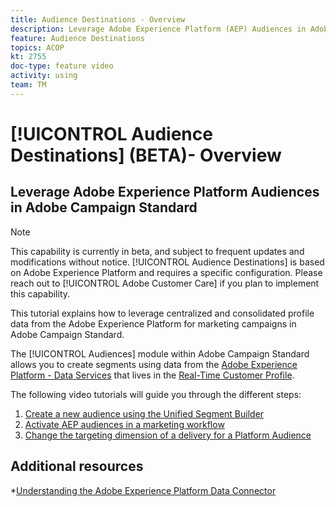 ```yaml
---
title: Audience Destinations - Overview
description: Leverage Adobe Experience Platform (AEP) Audiences in Adobe Campaign Standard (ACS)
feature: Audience Destinations
topics: ACOP
kt: 2755
doc-type: feature video
activity: using
team: TM
---
```


# [!UICONTROL Audience Destinations] (BETA)- Overview

## Leverage Adobe Experience Platform Audiences in Adobe Campaign Standard

>[!NOTE]
>
>This capability is currently in beta, and subject to frequent updates and modifications without notice. [!UICONTROL Audience Destinations] is based on Adobe Experience Platform and requires a specific configuration.
>Please reach out to [!UICONTROL Adobe Customer Care] if you plan to implement this capability.
>

This tutorial explains how to leverage centralized and consolidated profile data from the Adobe Experience Platform for marketing campaigns in Adobe Campaign Standard.

The [!UICONTROL Audiences] module within Adobe Campaign Standard  allows you to create segments using data from the [Adobe Experience Platform - Data Services](https://www.adobe.io/apis/experienceplatform/home/services.html) that lives in the [Real-Time Customer Profile](https://docs.adobe.com/content/help/en/platform-learn/tutorials/profiles/understanding-the-real-time-customer-profile.html).

The following video tutorials will guide you through the different steps:

1. [Create a new audience using the Unified Segment Builder](/help/tutorials/profiles-and-audiences/audience-destinations/creating-audiences-using-segment-builder.md)
2. [Activate AEP audiences in a marketing workflow](/help/tutorials/profiles-and-audiences/audience-destinations/activating-aep-audiences.md)
3. [Change the targeting dimension of a delivery for a Platform Audience](/help/tutorials/profiles-and-audiences/audience-destinations/changing-targeting-dimension.md)

## Additional resources

*[Understanding the Adobe Experience Platform Data Connector](/help/tutorials/administrating/adobe-experience-platform-data-connector/understanding-the-adobe-experience-platform-data-connector.md)
  